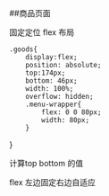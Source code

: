 ##商品页面

固定定位   flex 布局 

	.goods{
		display:flex;
		position: absolute;
		top:174px;
		bottom: 46px;
		width: 100%;
		overflow: hidden;
		.menu-wrapper{
			flex: 0 0 80px;
			width: 80px;
		}
  }	

计算top bottom 的值

flex 左边固定右边自适应

